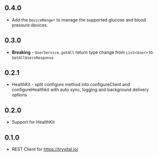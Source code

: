 ## 0.4.0

* Add the `DeviceManger` to manage the supported glucose and blood pressure devices.

## 0.3.0

* **Breaking** - `UserService.getAll` return type change from
`List<User>` to `GetAllUsersResponse`

## 0.2.1

* HealthKit - split configure method into configureClient and configureHealthkit with auto sync, logging and background delivery options

## 0.2.0

* Support for HealthKit

## 0.1.0

* REST Client for https://tryvital.io/
